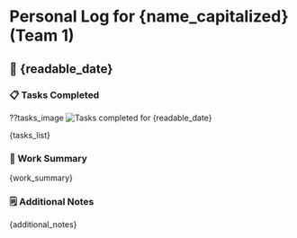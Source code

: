 # Personal Log for {name_capitalized} (Team 1)

## 📅 {readable_date}

### 📋 Tasks Completed

??tasks_image ![Tasks completed for {readable_date}](./tasks/{name_lower}/{tasks_image})

{tasks_list}

### 🎯 Work Summary

{work_summary}

### 🗒️ Additional Notes

{additional_notes}

